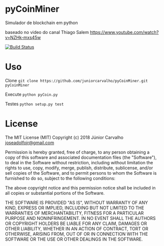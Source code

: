 # pyCoinMiner
Simulador de blockchain em python

baseado no video do canal Thiago Salem https://www.youtube.com/watch?v=NZHk-mxs45w

[![Build Status](https://travis-ci.org/juniorcarvalho/pyCoinMiner.svg?branch=master)](https://travis-ci.org/juniorcarvalho/pyCoinMiner)

# Uso

Clone ``` git clone https://github.com/juniorcarvalho/pyCoinMiner.git pyCoinMiner ```

Execute ``` python pyCoin.py ```

Testes ``` python setup.py test ```
 

# License
The MIT License (MIT)
Copyright (c) 2018 Júnior Carvalho <joseadolfojr@gmail.com>

Permission is hereby granted, free of charge, to any person obtaining a copy of this software and associated documentation files (the "Software"), to deal in the Software without restriction, including without limitation the rights to use, copy, modify, merge, publish, distribute, sublicense, and/or sell copies of the Software, and to permit persons to whom the Software is furnished to do so, subject to the following conditions:

The above copyright notice and this permission notice shall be included in all copies or substantial portions of the Software.

THE SOFTWARE IS PROVIDED "AS IS", WITHOUT WARRANTY OF ANY KIND, EXPRESS OR IMPLIED, INCLUDING BUT NOT LIMITED TO THE WARRANTIES OF MERCHANTABILITY, FITNESS FOR A PARTICULAR PURPOSE AND NONINFRINGEMENT. IN NO EVENT SHALL THE AUTHORS OR COPYRIGHT HOLDERS BE LIABLE FOR ANY CLAIM, DAMAGES OR OTHER LIABILITY, WHETHER IN AN ACTION OF CONTRACT, TORT OR OTHERWISE, ARISING FROM, OUT OF OR IN CONNECTION WITH THE SOFTWARE OR THE USE OR OTHER DEALINGS IN THE SOFTWARE.